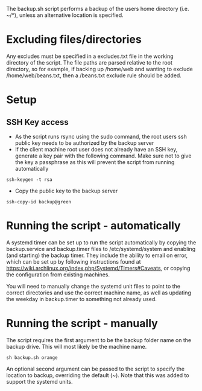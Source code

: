 The backup.sh script performs a backup of the users home directory (i.e. ~/\*), unless an alternative location is specified.

# Excluding files/directories
Any excludes must be specified in a excludes.txt file in the working directory of the script. The file paths are parsed relative to the root directory, so for example, if backing up /home/web and wanting to exclude /home/web/beans.txt, then a /beans.txt exclude rule should be added.

# Setup
## SSH Key access
- As the script runs rsync using the sudo command, the root users ssh public key needs to be authorized by the backup server
- If the client machine root user does not already have an SSH key, generate a key pair with the following command. Make sure not to give the key a passphrase as this will prevent the script from running automatically
```
ssh-keygen -t rsa
```
- Copy the public key to the backup server
```
ssh-copy-id backup@green
```

# Running the script - automatically
A systemd timer can be set up to run the script automatically by copying the backup.service and backup.timer files to /etc/systemd/system and enabling (and starting) the backup timer. They include the ability to email on error, which can be set up by following instructions found at https://wiki.archlinux.org/index.php/Systemd/Timers#Caveats, or copying the configuration from existing machines.

You will need to manually change the systemd unit files to point to the correct directories and use the correct machine name, as well as updating the weekday in backup.timer to something not already used.

# Running the script - manually
The script requires the first argument to be the backup folder name on the backup drive. This will most likely be the machine name.
```
sh backup.sh orange
```

An optional second argument can be passed to the script to specify the location to backup, overriding the default (~). Note that this was added to support the systemd units.
